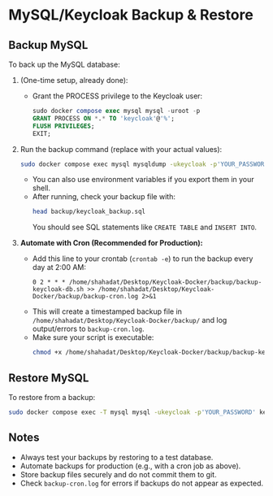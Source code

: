 # MySQL/Keycloak Backup & Restore

## Backup MySQL
To back up the MySQL database:

1. (One-time setup, already done):
   - Grant the PROCESS privilege to the Keycloak user:
     ```sql
     sudo docker compose exec mysql mysql -uroot -p
     GRANT PROCESS ON *.* TO 'keycloak'@'%';
     FLUSH PRIVILEGES;
     EXIT;
     ```

2. Run the backup command (replace with your actual values):
   ```bash
   sudo docker compose exec mysql mysqldump -ukeycloak -p'YOUR_PASSWORD' keycloak_v1 > backup/keycloak_backup.sql
   ```
   - You can also use environment variables if you export them in your shell.
   - After running, check your backup file with:
     ```bash
     head backup/keycloak_backup.sql
     ```
     You should see SQL statements like `CREATE TABLE` and `INSERT INTO`.

3. **Automate with Cron (Recommended for Production):**
   - Add this line to your crontab (`crontab -e`) to run the backup every day at 2:00 AM:
     ```cron
     0 2 * * * /home/shahadat/Desktop/Keycloak-Docker/backup/backup-keycloak-db.sh >> /home/shahadat/Desktop/Keycloak-Docker/backup/backup-cron.log 2>&1
     ```
   - This will create a timestamped backup file in `/home/shahadat/Desktop/Keycloak-Docker/backup/` and log output/errors to `backup-cron.log`.
   - Make sure your script is executable:
     ```bash
     chmod +x /home/shahadat/Desktop/Keycloak-Docker/backup/backup-keycloak-db.sh
     ```

## Restore MySQL
To restore from a backup:

```bash
sudo docker compose exec -T mysql mysql -ukeycloak -p'YOUR_PASSWORD' keycloak_v1 < backup/keycloak_backup.sql
```

## Notes
- Always test your backups by restoring to a test database.
- Automate backups for production (e.g., with a cron job as above).
- Store backup files securely and do not commit them to git.
- Check `backup-cron.log` for errors if backups do not appear as expected.
